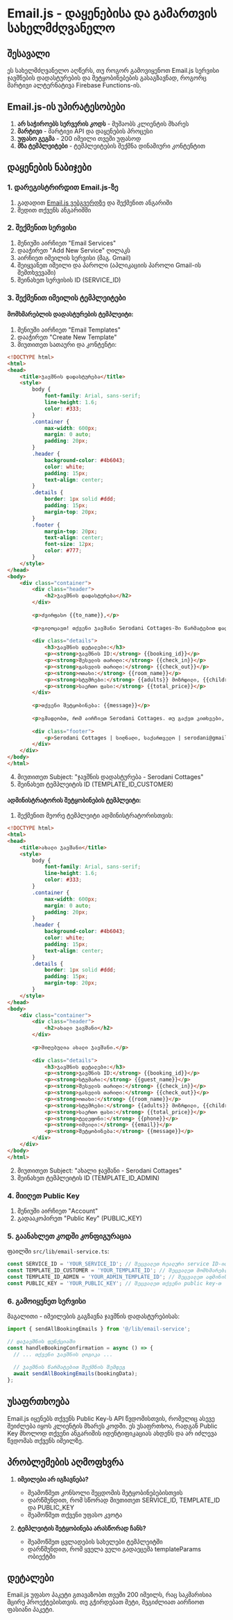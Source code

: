 # Email.js - დაყენებისა და გამართვის სახელმძღვანელო

## შესავალი

ეს სახელმძღვანელო აღწერს, თუ როგორ გამოვიყენოთ Email.js სერვისი ჯავშნების დადასტურების და შეტყობინებების გასაგზავნად, როგორც მარტივი ალტერნატივა Firebase Functions-ის.

## Email.js-ის უპირატესობები

1. **არ საჭიროებს სერვერის კოდს** - მუშაობს კლიენტის მხარეს
2. **მარტივი** - მარტივი API და დაყენების პროცესი
3. **უფასო გეგმა** - 200 იმეილი თვეში უფასოდ
4. **მზა ტემპლეიტები** - ტემპლეიტების შექმნა დინამიური კონტენტით

## დაყენების ნაბიჯები

### 1. დარეგისტრირდით Email.js-ზე

1. გადადით [Email.js ვებგვერდზე](https://www.emailjs.com/) და შექმენით ანგარიში
2. შედით თქვენს ანგარიშში

### 2. შექმენით სერვისი

1. მენიუში აირჩიეთ "Email Services"
2. დააჭირეთ "Add New Service" ღილაკს
3. აირჩიეთ იმეილის სერვისი (მაგ. Gmail)
4. შეიყვანეთ იმეილი და პაროლი (აპლიკაციის პაროლი Gmail-ის შემთხვევაში)
5. შეინახეთ სერვისის ID (SERVICE_ID)

### 3. შექმენით იმეილის ტემპლეიტები

#### მომხმარებლის დადასტურების ტემპლეიტი:

1. მენიუში აირჩიეთ "Email Templates"
2. დააჭირეთ "Create New Template"
3. მიუთითეთ სათაური და კონტენტი:

```html
<!DOCTYPE html>
<html>
<head>
    <title>ჯავშნის დადასტურება</title>
    <style>
        body {
            font-family: Arial, sans-serif;
            line-height: 1.6;
            color: #333;
        }
        .container {
            max-width: 600px;
            margin: 0 auto;
            padding: 20px;
        }
        .header {
            background-color: #4b6043;
            color: white;
            padding: 15px;
            text-align: center;
        }
        .details {
            border: 1px solid #ddd;
            padding: 15px;
            margin-top: 20px;
        }
        .footer {
            margin-top: 20px;
            text-align: center;
            font-size: 12px;
            color: #777;
        }
    </style>
</head>
<body>
    <div class="container">
        <div class="header">
            <h2>ჯავშნის დადასტურება</h2>
        </div>
        
        <p>ძვირფასო {{to_name}},</p>
        
        <p>გილოცავთ! თქვენი ჯავშანი Serodani Cottages-ში წარმატებით დადასტურდა.</p>
        
        <div class="details">
            <h3>ჯავშნის დეტალები:</h3>
            <p><strong>ჯავშნის ID:</strong> {{booking_id}}</p>
            <p><strong>შესვლის თარიღი:</strong> {{check_in}}</p>
            <p><strong>გასვლის თარიღი:</strong> {{check_out}}</p>
            <p><strong>ოთახი:</strong> {{room_name}}</p>
            <p><strong>სტუმრები:</strong> {{adults}} მოზრდილი, {{children}} ბავშვი</p>
            <p><strong>საერთო ფასი:</strong> {{total_price}}</p>
        </div>
        
        <p>თქვენი შეტყობინება: {{message}}</p>
        
        <p>გმადლობთ, რომ აირჩიეთ Serodani Cottages. თუ გაქვთ კითხვები, დაგვიკავშირდით ამ იმეილზე ან დარეკეთ: +995 599 720-720</p>
        
        <div class="footer">
            <p>Serodani Cottages | სიღნაღი, საქართველო | serodani@gmail.com</p>
        </div>
    </div>
</body>
</html>
```

4. მიუთითეთ Subject: "ჯავშნის დადასტურება - Serodani Cottages"
5. შეინახეთ ტემპლეიტის ID (TEMPLATE_ID_CUSTOMER)

#### ადმინისტრატორის შეტყობინების ტემპლეიტი:

1. შექმენით მეორე ტემპლეიტი ადმინისტრატორისთვის:

```html
<!DOCTYPE html>
<html>
<head>
    <title>ახალი ჯავშანი</title>
    <style>
        body {
            font-family: Arial, sans-serif;
            line-height: 1.6;
            color: #333;
        }
        .container {
            max-width: 600px;
            margin: 0 auto;
            padding: 20px;
        }
        .header {
            background-color: #4b6043;
            color: white;
            padding: 15px;
            text-align: center;
        }
        .details {
            border: 1px solid #ddd;
            padding: 15px;
            margin-top: 20px;
        }
    </style>
</head>
<body>
    <div class="container">
        <div class="header">
            <h2>ახალი ჯავშანი</h2>
        </div>
        
        <p>მიღებულია ახალი ჯავშანი.</p>
        
        <div class="details">
            <h3>ჯავშნის დეტალები:</h3>
            <p><strong>ჯავშნის ID:</strong> {{booking_id}}</p>
            <p><strong>სტუმარი:</strong> {{guest_name}}</p>
            <p><strong>შესვლის თარიღი:</strong> {{check_in}}</p>
            <p><strong>გასვლის თარიღი:</strong> {{check_out}}</p>
            <p><strong>ოთახი:</strong> {{room_name}}</p>
            <p><strong>სტუმრები:</strong> {{adults}} მოზრდილი, {{children}} ბავშვი</p>
            <p><strong>საერთო ფასი:</strong> {{total_price}}</p>
            <p><strong>ტელეფონი:</strong> {{phone}}</p>
            <p><strong>იმეილი:</strong> {{email}}</p>
            <p><strong>შეტყობინება:</strong> {{message}}</p>
        </div>
    </div>
</body>
</html>
```

2. მიუთითეთ Subject: "ახალი ჯავშანი - Serodani Cottages"
3. შეინახეთ ტემპლეიტის ID (TEMPLATE_ID_ADMIN)

### 4. მიიღეთ Public Key

1. მენიუში აირჩიეთ "Account"
2. გადააკოპირეთ "Public Key" (PUBLIC_KEY)

### 5. გაანახლეთ კოდში კონფიგურაცია

ფაილში `src/lib/email-service.ts`:

```typescript
const SERVICE_ID = 'YOUR_SERVICE_ID'; // შეცვალეთ რეალური service ID-ით
const TEMPLATE_ID_CUSTOMER = 'YOUR_TEMPLATE_ID'; // შეცვალეთ მომხმარებლის ტემპლეიტის ID-ით
const TEMPLATE_ID_ADMIN = 'YOUR_ADMIN_TEMPLATE_ID'; // შეცვალეთ ადმინისტრატორის ტემპლეიტის ID-ით
const PUBLIC_KEY = 'YOUR_PUBLIC_KEY'; // შეცვალეთ თქვენი public key-თ
```

### 6. გამოიყენეთ სერვისი

მაგალითი - იმეილების გაგზავნა ჯავშნის დადასტურებისას:

```typescript
import { sendAllBookingEmails } from '@/lib/email-service';

// დაჯავშნის ფუნქციაში
const handleBookingConfirmation = async () => {
  // ... თქვენი ჯავშნის ლოგიკა ...
  
  // ჯავშნის წარმატებით შექმნის შემდეგ
  await sendAllBookingEmails(bookingData);
};
```

## უსაფრთხოება

Email.js იყენებს თქვენს Public Key-ს API წვდომისთვის, რომელიც ასევე შეიძლება იყოს კლიენტის მხარეს კოდში. ეს უსაფრთხოა, რადგან Public Key მხოლოდ თქვენი ანგარიშის იდენტიფიკაციას ახდენს და არ იძლევა წვდომას თქვენს იმეილზე.

## პრობლემების აღმოფხვრა

1. **იმეილები არ იგზავნება?**
   - შეამოწმეთ კონსოლი შეცდომის შეტყობინებებისთვის
   - დარწმუნდით, რომ სწორად მიუთითეთ SERVICE_ID, TEMPLATE_ID და PUBLIC_KEY
   - შეამოწმეთ თქვენი უფასო კვოტა

2. **ტემპლეიტის შეტყობინება არასწორად ჩანს?**
   - შეამოწმეთ ცვლადების სახელები ტემპლეიტში
   - დარწმუნდით, რომ ყველა ველი გადაეცემა templateParams ობიექტში

## დეტალები

Email.js უფასო პაკეტი გთავაზობთ თვეში 200 იმეილს, რაც საკმარისია მცირე პროექტებისთვის. თუ გჭირდებათ მეტი, შეგიძლიათ აირჩიოთ ფასიანი პაკეტი. 
